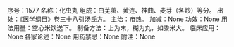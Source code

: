序号：1577
名称：化虫丸
组成：白芜荑、黄连、神曲、麦芽（各炒）等分。
出处：《医学纲目》卷三十八引汤氏方。
主治：疳热。
加减：None
功效：None
用法用量：空心米饮送下。
制备方法：上为末，糊为丸，如黍米大。
临床应用：None
各家论述：None
用药禁忌：None
附注：None
